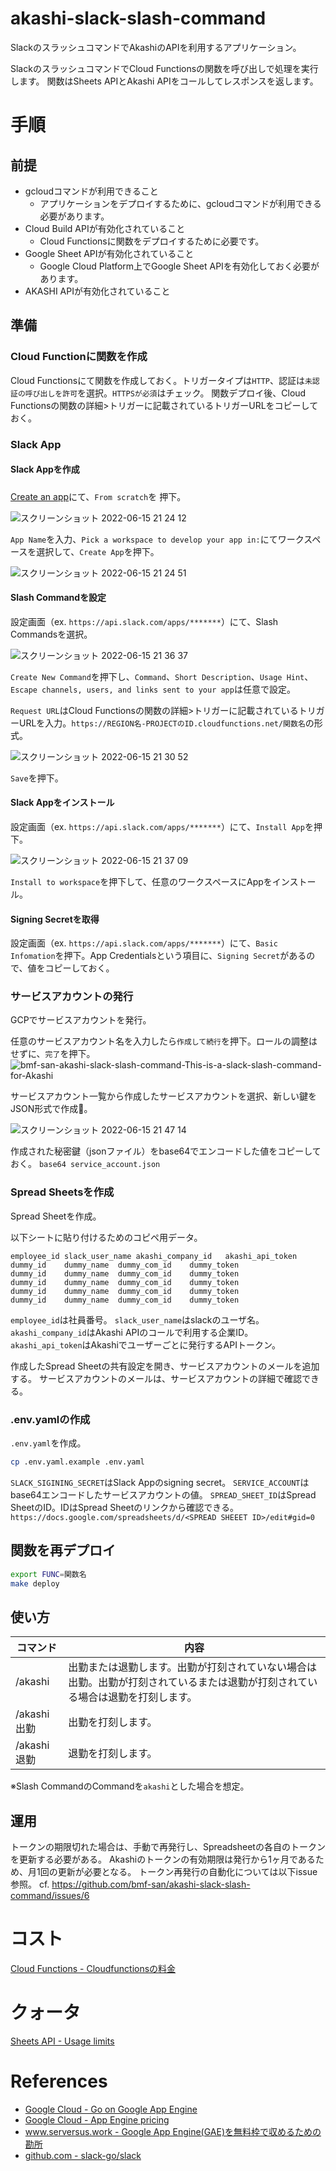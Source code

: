 # akashi-slack-slash-command
SlackのスラッシュコマンドでAkashiのAPIを利用するアプリケーション。

SlackのスラッシュコマンドでCloud Functionsの関数を呼び出しで処理を実行します。
関数はSheets APIとAkashi APIをコールしてレスポンスを返します。

# 手順
## 前提
- gcloudコマンドが利用できること
  - アプリケーションをデプロイするために、gcloudコマンドが利用できる必要があります。
- Cloud Build APIが有効化されていること
  - Cloud Functionsに関数をデプロイするために必要です。
- Google Sheet APIが有効化されていること
  - Google Cloud Platform上でGoogle Sheet APIを有効化しておく必要があります。
- AKASHI APIが有効化されていること

## 準備
### Cloud Functionに関数を作成
Cloud Functionsにて関数を作成しておく。トリガータイプは`HTTP`、認証は`未認証の呼び出しを許可`を選択。`HTTPSが必須`はチェック。
関数デプロイ後、Cloud Functionsの関数の詳細>トリガーに記載されているトリガーURLをコピーしておく。

### Slack App
#### Slack Appを作成
##### 
[Create an app](https://api.slack.com/apps?new_app=1)にて、`From scratch`を
押下。

![スクリーンショット 2022-06-15 21 24 12](https://user-images.githubusercontent.com/13291041/173827906-4e45e346-1b8e-4f42-bd93-e0a61efa5684.png)


`App Name`を入力、`Pick a workspace to develop your app in:`にてワークスペースを選択して、`Create App`を押下。

![スクリーンショット 2022-06-15 21 24 51](https://user-images.githubusercontent.com/13291041/173827918-eac89b94-3238-4fda-974c-1b5ffdc6c9fe.png)

#### Slash Commandを設定
設定画面（ex. `https://api.slack.com/apps/*******`）にて、Slash Commandsを選択。

![スクリーンショット 2022-06-15 21 36 37](https://user-images.githubusercontent.com/13291041/173828344-539e181c-f033-4545-b0fd-b2ddcd3c90a3.png)

`Create New Command`を押下し、`Command`、`Short Description`、`Usage Hint`、`Escape channels, users, and links sent to your app`は任意で設定。

`Request URL`はCloud Functionsの関数の詳細>トリガーに記載されているトリガーURLを入力。`https://REGION名-PROJECTのID.cloudfunctions.net/関数名`の形式。

![スクリーンショット 2022-06-15 21 30 52](https://user-images.githubusercontent.com/13291041/173827928-a0033277-0e07-4a26-bff8-a0cdbd19c30c.png)

`Save`を押下。

#### Slack Appをインストール
設定画面（ex. `https://api.slack.com/apps/*******`）にて、`Install App`を押下。

![スクリーンショット 2022-06-15 21 37 09](https://user-images.githubusercontent.com/13291041/173828510-6ee1e474-c5c8-4cf8-b683-992f3d2e5790.png)

`Install to workspace`を押下して、任意のワークスペースにAppをインストール。

#### Signing Secretを取得
設定画面（ex. `https://api.slack.com/apps/*******`）にて、`Basic Infomation`を押下。App Credentialsという項目に、`Signing Secret`があるので、値をコピーしておく。

### サービスアカウントの発行
GCPでサービスアカウントを発行。

任意のサービスアカウント名を入力したら`作成して続行`を押下。ロールの調整はせずに、`完了`を押下。
![bmf-san-akashi-slack-slash-command-This-is-a-slack-slash-command-for-Akashi](https://user-images.githubusercontent.com/13291041/173843857-33b0487f-7aa9-41ca-8501-2c46bd3655ec.png)

サービスアカウント一覧から作成したサービスアカウントを選択、新しい鍵をJSON形式で作成。

![スクリーンショット 2022-06-15 21 47 14](https://user-images.githubusercontent.com/13291041/173830444-3161edde-daf0-44c7-ba89-a1785efc1edc.png)

作成された秘密鍵（jsonファイル）をbase64でエンコードした値をコピーしておく。
`base64 service_account.json`

### Spread Sheetsを作成
Spread Sheetを作成。

以下シートに貼り付けるためのコピペ用データ。

```
employee_id	slack_user_name	akashi_company_id	akashi_api_token
dummy_id	dummy_name	dummy_com_id	dummy_token
dummy_id	dummy_name	dummy_com_id	dummy_token
dummy_id	dummy_name	dummy_com_id	dummy_token
dummy_id	dummy_name	dummy_com_id	dummy_token
dummy_id	dummy_name	dummy_com_id	dummy_token
```

`employee_id`は社員番号。
`slack_user_name`はslackのユーザ名。
`akashi_company_id`はAkashi APIのコールで利用する企業ID。
`akashi_api_token`はAkashiでユーザーごとに発行するAPIトークン。

作成したSpread Sheetの共有設定を開き、サービスアカウントのメールを追加する。
サービスアカウントのメールは、サービスアカウントの詳細で確認できる。

### .env.yamlの作成
`.env.yaml`を作成。
```sh
cp .env.yaml.example .env.yaml
```

`SLACK_SIGINING_SECRET`はSlack Appのsigning secret。
`SERVICE_ACCOUNT`はbase64エンコードしたサービスアカウントの値。
`SPREAD_SHEET_ID`はSpread SheetのID。IDはSpread Sheetのリンクから確認できる。`https://docs.google.com/spreadsheets/d/<SPREAD SHEEET ID>/edit#gid=0`

## 関数を再デプロイ
```sh
export FUNC=関数名
make deploy
```

## 使い方

|   コマンド   |                                                              内容                                                              |
| ------------ | ------------------------------------------------------------------------------------------------------------------------------ |
| /akashi      | 出勤または退勤します。出勤が打刻されていない場合は出勤。出勤が打刻されているまたは退勤が打刻されている場合は退勤を打刻します。 |
| /akashi 出勤 | 出勤を打刻します。                                                                                                             |
| /akashi 退勤 | 退勤を打刻します。                                                                                                             |
※Slash CommandのCommandを`akashi`とした場合を想定。

## 運用
トークンの期限切れた場合は、手動で再発行し、Spreadsheetの各自のトークンを更新する必要がある。
Akashiのトークンの有効期限は発行から1ヶ月であるため、月1回の更新が必要となる。
トークン再発行の自動化については以下issue参照。
cf. https://github.com/bmf-san/akashi-slack-slash-command/issues/6

# コスト
[Cloud Functions - Cloudfunctionsの料金](https://cloud.google.com/functions/pricing?hl=ja)

# クォータ
[Sheets API - Usage limits](https://developers.google.com/sheets/api/limits)

# References
- [Google Cloud - Go on Google App Engine](https://cloud.google.com/appengine/docs/go)
- [Google Cloud - App Engine pricing](https://cloud.google.com/appengine/pricing)
- [www.serversus.work - Google App Engine(GAE)を無料枠で収めるための勘所](https://www.serversus.work/topics/p1uaj4jrv8b5x70hwe6p/)
- [github.com - slack-go/slack](https://github.com/slack-go/slack)